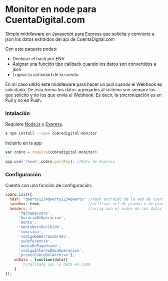 # Monitor en node para CuentaDigital.com

Simple middleware en Javascript para Express que solicita y convierte a json los datos extraidos del api de CuentaDigital.com

Con este paquete podes:
  - Declarar el hash por ENV
  - Asignar una función tipo callback cuando los datos son convertidos a json
  - Logear la actividad de la cuenta

En mi caso utlizo este middleware para hacer un pull cuando el Webhook es solicitado. De esta forma los datos agregados al sistema son siempre los que solicito y no los que envia el Webhook. Es decir, la sincronización es en Pull y no en Push.

### Intalación
Requiere [Node.js](https://nodejs.org/) y [Express](http://expressjs.com/es/).

```sh
$ npm install --save cobrodigital-monitor
```

Incluirlo en la app

```js
var cobro = require(cobrodigital-monitor)
...
app.use('/hook',cobro.pullPay); //Ruta de Express
```

### Configuración

Cuenta con una función de configuración:
```js
cobro.init({
  hash: "qwerty1234qwerty1234qwerty" //hash extraido de la web de cuentadigital
  sandbox: true,                     //utilizar url de prueba o de producción
  headers: [                         //array con el orden de los datos configurados
      'fechaDeCobro',
      'horarioDeOperacion',
      'monto',
      'montoNetoRecibido',
      'comision',
      'codigoDeBarraCobrado',
      'suReferencia',
      'medioDePagoUsado',
      'codigoInternoDeLaOperacion',
      'primerCobroDelArchivo'],
    onData : function(data){
        //callback con la data en JSON
    }
});
```
